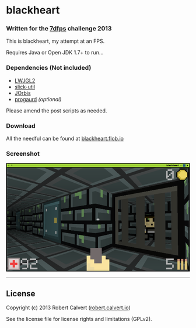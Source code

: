 # blackheart

### Written for the [7dfps] challenge 2013

This is blackheart, my attempt at an FPS.

Requires Java or Open JDK 1.7+ to run...

### Dependencies (Not included)

* [LWJGL2]
* [slick-util]
* [JOrbis]
* [progaurd] *(optional)*

Please amend the post scripts as needed.

### Download

All the needful can be found at [blackheart.flob.io]

### Screenshot

![screenshot](SCREENSHOT.png)

---

## License

Copyright (c) 2013 Robert Calvert ([robert.calvert.io])

See the license file for license rights and limitations (GPLv2).

[7dfps]:http://7dfps.calvert.io
[blackheart.flob.io]:http://blackheart.flob.io

[LWJGL2]:http://www.lwjgl.org
[slick-util]:http://slick.ninjacave.com
[JOrbis]:http://www.jcraft.com/jorbis
[progaurd]:http://proguard.sourceforge.net
[robert.calvert.io]:http://robert.calvert.io

